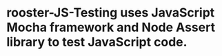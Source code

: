 # rooster-JS-Testing uses JavaScript Mocha framework and Node Assert library to test JavaScript code.
